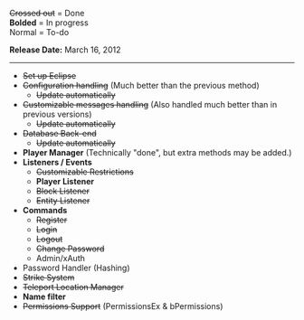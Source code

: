 ~~Crossed out~~ = Done  
**Bolded** = In progress  
Normal = To-do

**Release Date:** March 16, 2012

***
* ~~Set up Eclipse~~  
* ~~Configuration handling~~ (Much better than the previous method)
    - ~~Update automatically~~
* ~~Customizable messages handling~~ (Also handled much better than in previous versions)
    - ~~Update automatically~~
* ~~Database Back-end~~
    - ~~Update automatically~~
* **Player Manager** (Technically "done", but extra methods may be added.)
* **Listeners / Events**
    - ~~Customizable Restrictions~~
    - **Player Listener**
    - ~~Block Listener~~
    - ~~Entity Listener~~
* **Commands**
    - ~~Register~~
    - ~~Login~~
    - ~~Logout~~
    - ~~Change Password~~
    - Admin/xAuth
* Password Handler (Hashing)
* ~~Strike System~~
* ~~Teleport Location Manager~~
* **Name filter**
* ~~Permissions Support~~ (PermissionsEx & bPermissions)